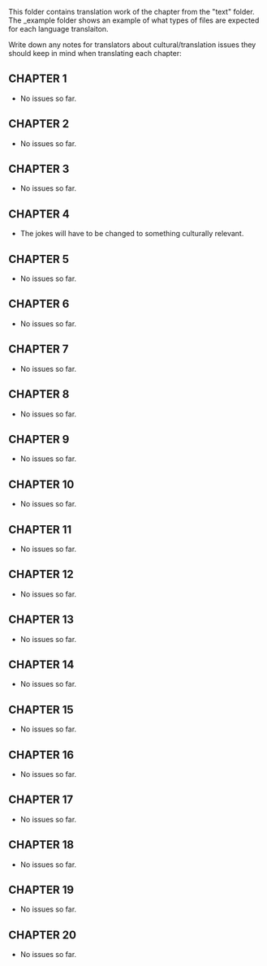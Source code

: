 This folder contains translation work of the chapter from the "text" folder. The _example folder shows an example of what types of files are expected for each language translaiton.

Write down any notes for translators about cultural/translation issues they should keep in mind when translating each chapter:


CHAPTER 1
---------

* No issues so far.


CHAPTER 2
---------

* No issues so far.


CHAPTER 3
---------

* No issues so far.


CHAPTER 4
---------


* The jokes will have to be changed to something culturally relevant.


CHAPTER 5
---------

* No issues so far.


CHAPTER 6
---------

* No issues so far.


CHAPTER 7
---------

* No issues so far.


CHAPTER 8
---------

* No issues so far.


CHAPTER 9
---------

* No issues so far.


CHAPTER 10
---------

* No issues so far.


CHAPTER 11
---------

* No issues so far.


CHAPTER 12
---------

* No issues so far.


CHAPTER 13
---------

* No issues so far.


CHAPTER 14
---------

* No issues so far.


CHAPTER 15
---------

* No issues so far.


CHAPTER 16
---------

* No issues so far.


CHAPTER 17
---------

* No issues so far.


CHAPTER 18
---------

* No issues so far.

CHAPTER 19
---------

* No issues so far.


CHAPTER 20
---------

* No issues so far.

